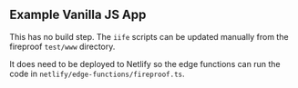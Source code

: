 ## Example Vanilla JS App

This has no build step. The `iife` scripts can be updated manually from the fireproof `test/www` directory.

It does need to be deployed to Netlify so the edge functions can run the code in `netlify/edge-functions/fireproof.ts`.
